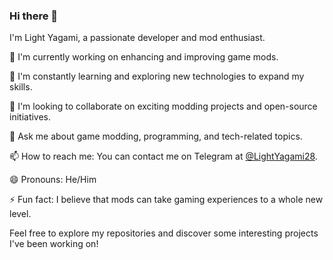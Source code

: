 ### Hi there 👋

I'm Light Yagami, a passionate developer and mod enthusiast.

🔭 I'm currently working on enhancing and improving game mods.

🌱 I'm constantly learning and exploring new technologies to expand my skills.

👯 I'm looking to collaborate on exciting modding projects and open-source initiatives.

💬 Ask me about game modding, programming, and tech-related topics.

📫 How to reach me: You can contact me on Telegram at [@LightYagami28](https://t.me/LightYagami28).

😄 Pronouns: He/Him

⚡ Fun fact: I believe that mods can take gaming experiences to a whole new level.

Feel free to explore my repositories and discover some interesting projects I've been working on!
